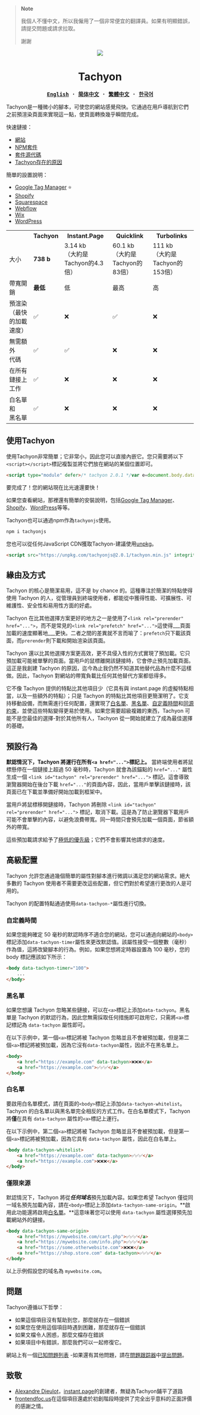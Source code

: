 > **Note**
>
>我個人不懂中文，所以我僱用了一個非常便宜的翻譯員。如果有明顯錯誤，請提交問題或請求拉取。
>
>謝謝

<div align="center">
<img src="../docs/content/tachyon-white.svg">



# Tachyon

<strong>
<samp>

[English](readme.md) · [简体中文](localized/readme.zh-CN.md) · [繁體中文](localized/readme.zh-TW.md) · [한국어](localized/readme.ko.md)

</samp>
</strong>
</div>

Tachyon是一種微小的腳本，可使您的網站感覺飛快。它通過在用戶導航到它們之前預渲染頁面來實現這一點，使頁面轉換幾乎瞬間完成。

快速鏈接：
- [網站](https://fasterthanlight.net)
- [NPM套件](https://www.npmjs.com/package/tachyonjs)
- [套件源代碼](https://github.com/weebney/tachyon/tree/main/tachyon)
- [Tachyon存在的原因](https://fasterthanlight.net/#the-why-the-how)

簡單的設置說明：
- [Google Tag Manager](https://fasterthanlight.net/cms) ⭐
- [Shopify](https://fasterthanlight.net/cms/shopify)
- [Squarespace](https://fasterthanlight.net/cms/squarespace)
- [Webflow](https://fasterthanlight.net/cms/webflow)
- [Wix](https://fasterthanlight.net/cms/wix)
- [WordPress](https://fasterthanlight.net/cms/wordpress)


<table>
  <tr>
    <th></th>
    <th>Tachyon</th>
    <th>Instant.Page</th>
    <th>Quicklink</th>
    <th>Turbolinks</th>
  </tr>
  <tr>
    <td>大小</td>
    <td><b>738 b</b></td>
    <td>3.14 kb<br>（大約是Tachyon的4.3倍）</td>
    <td>60.1 kb<br>（大約是Tachyon的83倍）</td>
    <td>111 kb<br>（大約是Tachyon的153倍）</td>
  </tr>
 <tr>
    <td>帶寬開銷</td>
    <td><b>最低</b></td>
    <td>低</td>
    <td>最高</td>
    <td>高</td>
</tr>
  <tr>
    <td>預渲染<br>（最快的加載速度）</td>
    <td>✅</td>
    <td>❌</td>
    <td>✅</td>
    <td>❌</td>
</tr>

  <tr>
    <td>無需額外<br>代碼</td>
    <td>✅</td>
    <td>✅</td>
    <td>❌</td>
    <td>❌</td>
</tr>
  <tr>
    <td>在所有<br>鏈接上工作</td>
    <td>✅</td>
    <td>❌</td>
    <td>❌</td>
    <td>❌</td>
</tr>
  <tr>
    <td>白名單和<br>黑名單</td>
    <td>✅</td>
    <td>❌</td>
    <td>❌</td>
    <td>❌</td>
</tr>
</table>

## 使用Tachyon

使用Tachyon非常簡單；它非常小，因此您可以直接內嵌它。您只需要將以下`<script></script>`標記複製並將它們放在網站的某個位置即可。

```html
<script type="module" defer>/* tachyon 2.0.1 */var e=document.body.dataset;const o="tachyonWhitelist"in e,n="tachyonSameOrigin"in e,a=e.tachyonTimer||50;let r=null;function i(){r=r?null:this;const t="tachyon";var e=document.getElementById(t);e?e.remove():setTimeout(()=>{var e;r===this&&((e=document.createElement("link")).id=t,e.href=this.href,e.rel="prerender",document.head.appendChild(e))},a)}function t(t){var e;t.dataset&&(e="tachyon"in t.dataset,"A"!==t.tagName||!t.href||e!=o&&!n||n&&!e&&t.origin!==window.location.origin||["mouseover","mouseout","touchstart","touchend"].forEach(e=>t.addEventListener(e,i,{passive:!0})))}new MutationObserver(e=>e.forEach(e=>e.addedNodes.forEach(t))).observe(document.body,{childList:!0,subtree:!0}),document.querySelectorAll("a").forEach(t);</script>
```

要完成了！您的網站現在比光速還要快！

如果您查看網站，那裡還有簡單的安裝說明，包括[Google Tag Manager](https://fasterthanlight.net/#easy-setup-instructions)、[Shopify](https://fasterthanlight.net/#easy-setup-instructions)、[WordPress](https://fasterthanlight.net/#easy-setup-instructions)等等。

Tachyon也可以通過npm作為`tachyonjs`使用。

```sh
npm i tachyonjs
```

您也可以從任何JavaScript CDN獲取Tachyon-建議使用[unpkg](https://unpkg.com/browse/tachyonjs@2.0.1/)。

```html
<script src="https://unpkg.com/tachyonjs@2.0.1/tachyon.min.js" integrity="sha384-4iJteL1FYnj4Ju83AJvNthpx5gZ1QaXCamXhY3lxhAjTNXUN+NXq5LQV/fXOSRme" type="module" crossorigin defer></script>
```

## 緣由及方式

Tachyon 的核心是簡潔易用，這不是 by chance 的。這種專注於簡潔的特點使得使用 Tachyon 的人，從管理員到終端使用者，都能從中獲得性能、可擴展性、可維護性、安全性和易用性方面的好處。

Tachyon 在比其他選擇方案更好的地方之一是使用了`<link rel="prerender" href="...">`，而不是常見的`<link rel="prefetch" href="...">`這使得___頁面加載的速度顯著地___更快。二者之間的差異就不言而喻了：`prefetch`只下載該頁面，而`prerender`則下載和開始渲染該頁面。

Tachyon 還以比其他選擇方案更高效，更不具侵入性的方式實現了預加載。它只預加載可能被單擊的頁面。當用戶的鼠標離開該鏈接時，它會停止預先加載頁面。這正是我創建 Tachyon 的原因，迄今為止我仍然不知道其他替代品為什麼不這樣做。因此，Tachyon 對網站的帶寬負載比任何其他替代方案都低得多。

它不像 Tachyon 提供的特點比其他項目少（它具有與 instant.page 的虛擬特點相當，以及一些額外的特點）；只是 Tachyon 的特點比其他項目更簡潔明了。它支持移動設備，而無需進行任何配置，還實現了[白名單](#白名單)、[黑名單](#黑名單)、[自定義時間](#自定義時間)和[同源約束](#僅限來源)，並使這些特點變得更易於使用。如果您需要超級複雜的東西，Tachyon 可能不是您最佳的選擇-對於其他所有人，Tachyon 從一開始就建立了成為最佳選擇的基礎。

## 預設行為

**默認情況下，Tachyon 將運行在所有`<a href="...">`標記上。** 當終端使用者將鼠標懸停在一個鏈接上超過 50 毫秒時，Tachyon 就會為該錨點的 `href="..."` 屬性生成一個 `<link id="tachyon" rel="prerender" href="...">` 標記。這會導致瀏覽器開始在後台下載 `href="..."`的頁面內容，因此，當用戶單擊該鏈接時，該頁面已在下載並準備好開始加載到框架中。

當用戶將鼠標移開鏈接時，Tachyon 將刪除 `<link id="tachyon" rel="prerender" href="...">` 標記，取消下載。這是為了防止瀏覽器下載用戶可能不會單擊的內容，以避免浪費帶寬。同一時間只會預先加載一個頁面，節省額外的帶寬。

這些預加載請求給予了[極低的優先級](https://medium.com/reloading/preload-prefetch-and-priorities-in-chrome-776165961bbf)；它們不會影響其他請求的速度。

## 高級配置

Tachyon 允許您通過幾個簡單的屬性對腳本進行微調以滿足您的網站需求。絕大多數的 Tachyon 使用者不需要更改這些配置，但它們對於希望進行更改的人是可用的。

Tachyon 的配置特點通過使用`data-tachyon-*`屬性進行切換。

### 自定義時間

如果您能夠確定 50 毫秒的默認時序不適合您的網站，您可以通過向網站的`<body>`標記添加`data-tachyon-timer`屬性來更改默認值。該屬性接受一個整數（毫秒）作為值，這將改變腳本的行為。例如，如果您想將定時器設置為 100 毫秒，您的 body 標記應該如下所示：

```html
<body data-tachyon-timer="100">
    ...
</body>
```

### 黑名單

如果您想讓 Tachyon 忽略某些鏈接，可以在`<a>`標記上添加`data-tachyon`。黑名單是 Tachyon 的默認行為，因此您無需採取任何措施即可啟用它，只需將`<a>`標記標記為 `data-tachyon` 屬性即可。

在以下示例中，第一個`<a>`標記將被 Tachyon 忽略並且不會被預加載，但是第二個`<a>`標記將被預加載，因為它沒有`data-tachyon`屬性，因此不在黑名單上。

```html
<body>
    <a href="https://example.com" data-tachyon>❌❌❌</a>
    <a href="https://example.com">✅✅✅</a>
</body>
```

### 白名單

要啟用白名單模式，請在頁面的`<body>`標記上添加`data-tachyon-whitelist`。Tachyon 的白名單以與黑名單完全相反的方式工作。在白名單模式下，Tachyon 將**僅**在具有 `data-tachyon` 屬性的`<a>`標記上運行。

在以下示例中，第二個`<a>`標記將被 Tachyon 忽略並且不會被預加載，但是第一個`<a>`標記將被預加載，因為它具有 `data-tachyon` 屬性，因此在白名單上。

```html
<body data-tachyon-whitelist>
    <a href="https://example.com" data-tachyon>✅✅✅</a>
    <a href="https://example.com">❌❌❌</a>
</body>
```

### 僅限來源

默認情況下，Tachyon 將從***任何域名***預先加載內容。如果您希望 Tachyon 僅從同一域名預先加載內容，請在`<body>`標記上添加`data-tachyon-same-origin`。**啟用此功能還將啟用[白名單](#白名單)。**這意味著您可以使用 `data-tachyon` 屬性選擇預先加載網站外的鏈接。

```html
<body data-tachyon-same-origin>
    <a href="https://mywebsite.com/cart.php">✅✅✅</a>
    <a href="https://mywebsite.com/info.php">✅✅✅</a>
    <a href="https://some.otherwebsite.com">❌❌❌</a>
    <a href="https://shop.store.com" data-tachyon>✅✅✅</a>
</body>
```

以上示例假設您的域名為 `mywebsite.com`。

## 問題

Tachyon遵循以下哲學：

- 如果這個項目沒有幫助到您，那麼就存在一個錯誤
- 如果您在使用這個項目時遇到困難，那麼就存在一個錯誤
- 如果文檔令人困惑，那麼文檔存在錯誤
- 如果項目中有錯誤，那麼我們可以一起修復它。

網站上有一個[已知問題列表](https://fasterthanlight.net/#known-issues) -如果還有其他問題，請在[問題跟踪器](https://github.com/weebney/tachyon/issues/)中[提出問題](https://github.com/weebney/tachyon/issues/)。

## 致敬

- [Alexandre Dieulot](https://dieulot.fr/)，[instant.page](https://instant.page/)的創建者，無疑為Tachyon鋪平了道路
- [frontendfoc.us](https://frontendfoc.us/)在這個項目還處於初創階段時提供了完全出乎意料的正面評價的感謝之情。